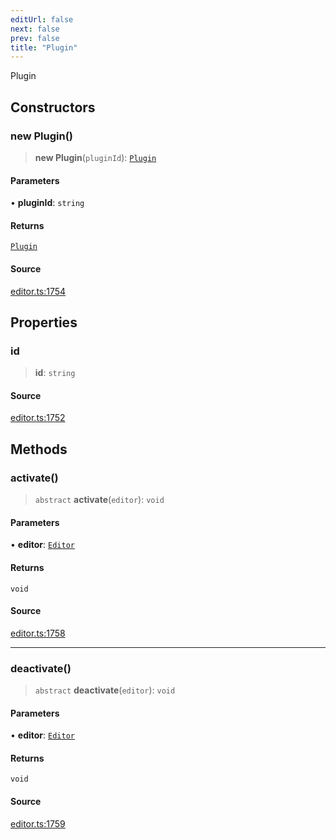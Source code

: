 ```yaml
---
editUrl: false
next: false
prev: false
title: "Plugin"
---
```


Plugin

## Constructors

### new Plugin()

> **new Plugin**(`pluginId`): [`Plugin`](/api-core/classes/plugin/)

#### Parameters

• **pluginId**: `string`

#### Returns

[`Plugin`](/api-core/classes/plugin/)

#### Source

[editor.ts:1754](https://github.com/dgmjs/dgmjs/blob/main/packages/core/src/editor.ts#L1754)

## Properties

### id

> **id**: `string`

#### Source

[editor.ts:1752](https://github.com/dgmjs/dgmjs/blob/main/packages/core/src/editor.ts#L1752)

## Methods

### activate()

> `abstract` **activate**(`editor`): `void`

#### Parameters

• **editor**: [`Editor`](/api-core/classes/editor/)

#### Returns

`void`

#### Source

[editor.ts:1758](https://github.com/dgmjs/dgmjs/blob/main/packages/core/src/editor.ts#L1758)

***

### deactivate()

> `abstract` **deactivate**(`editor`): `void`

#### Parameters

• **editor**: [`Editor`](/api-core/classes/editor/)

#### Returns

`void`

#### Source

[editor.ts:1759](https://github.com/dgmjs/dgmjs/blob/main/packages/core/src/editor.ts#L1759)
